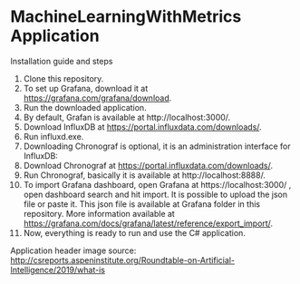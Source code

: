 # MachineLearningWithMetrics Application

Installation guide and steps

1.  Clone this repository.
2.  To set up Grafana, download it at https://grafana.com/grafana/download.
3.  Run the downloaded application.
4.  By default, Grafan is available at http://localhost:3000/.
5.  Download InfluxDB at https://portal.influxdata.com/downloads/.
6.  Run influxd.exe.
7.  Downloading Chronograf is optional, it is an administration interface for InfluxDB:
8.  Download Chronograf at https://portal.influxdata.com/downloads/.
9.  Run Chronograf, basically it is available at http://localhost:8888/.
10. To import Grafana dashboard, open Grafana at https://localhost:3000/ , open dashboard search and hit import.
    It is possible to upload the json file or paste it.
    This json file is available at Grafana folder in this repository.
    More information available at https://grafana.com/docs/grafana/latest/reference/export_import/.
11. Now, everything is ready to run and use the C# application.
   
Application header image source:
http://csreports.aspeninstitute.org/Roundtable-on-Artificial-Intelligence/2019/what-is
